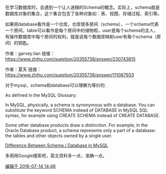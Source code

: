 在学习数据库时，会遇到一个让人迷糊的Schema的概念。实际上，schema就是数据库对象的集合，这个集合包含了各种对象如：表、视图、存储过程、索引等。

如果把database看作是一个仓库，仓库很多房间（schema），一个schema代表一个房间，table可以看作是每个房间中的储物柜，user是每个schema的主人，有操作数据库中每个房间的权利，就是说每个数据库映射user有每个schema（房间）的钥匙。

作者：garvey.lian 链接：https://www.zhihu.com/question/20355738/answer/230743815


作者：夏天 链接：https://www.zhihu.com/question/20355738/answer/111087933

对于mysql，schema和database可以理解为等价的.

As defined in the MySQL Glossary:

In MySQL, physically, a schema is synonymous with a database. You can substitute the keyword SCHEMA instead of DATABASE in MySQL SQL syntax, for example using CREATE SCHEMA instead of CREATE DATABASE.

Some other database products draw a distinction. For example, in the Oracle Database product, a schema represents only a part of a database: the tables and other objects owned by a single user.

[Difference Between Schema / Database in MySQL](https://link.zhihu.com/?target=http%3A//stackoverflow.com/questions/11618277/difference-between-schema-database-in-mysql)

多用用Google搜索吧，英文资料多一点，准确一点。

[编辑于 2016-07-14 14:48](http://www.zhihu.com/question/20355738/answer/111087933)